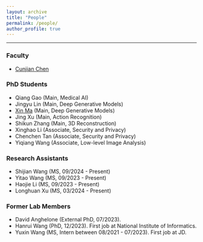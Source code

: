 ```yaml
---
layout: archive
title: "People"
permalink: /people/
author_profile: true
---
```


------
### Faculty
* [Cunjian Chen](https://cunjian.github.io/)

### PhD Students
* Qiang Gao (Main, Medical AI)
* Jingyu Lin (Main, Deep Generative Models)
* [Xin Ma](https://scholar.google.com.hk/citations?hl=en&user=dN8QWCQAAAAJ) (Main, Deep Generative Models)
* Jing Xu (Main, Action Recognition)
* Shikun Zhang (Main, 3D Reconstruction)
* Xinghao Li (Associate, Security and Privacy)
* Chenchen Tan (Associate, Security and Privacy)
* Yiqiang Wang (Associate, Low-level Image Analysis)

### Research Assistants
* Shijian Wang (MS, 09/2024 - Present)
* Yitao Wang (MS, 09/2023 - Present)
* Haojie Li (MS, 09/2023 - Present)
* Longhuan Xu (MS, 03/2024 - Present)

### Former Lab Members
* David Anghelone (External PhD, 07/2023). 
* Hanrui Wang (PhD, 12/2023). First job at National Institute of Informatics.
* Yuxin Wang (MS, Intern between 08/2021 - 07/2023). First job at JD.
